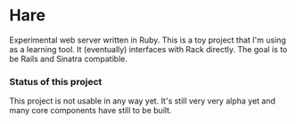 # Hare

Experimental web server written in Ruby. This is a toy project that I'm
using as a learning tool. It (eventually) interfaces with Rack directly.
The goal is to be Rails and Sinatra compatible.

### Status of this project

This project is not usable in any way yet. It's still very very alpha
yet and many core components have still to be built.
